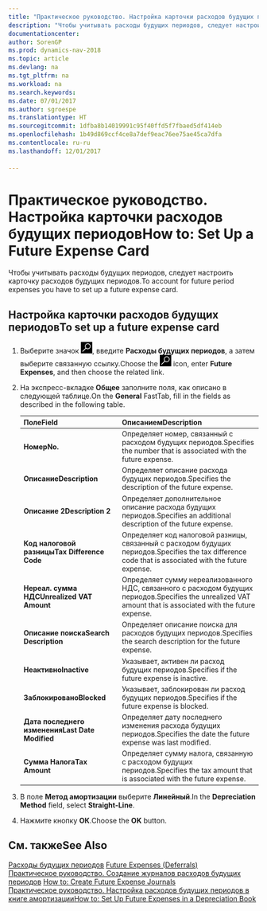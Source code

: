 ```yaml
---
title: "Практическое руководство. Настройка карточки расходов будущих периодов"
description: "Чтобы учитывать расходы будущих периодов, следует настроить карточку расходов будущих периодов."
documentationcenter: 
author: SorenGP
ms.prod: dynamics-nav-2018
ms.topic: article
ms.devlang: na
ms.tgt_pltfrm: na
ms.workload: na
ms.search.keywords: 
ms.date: 07/01/2017
ms.author: sgroespe
ms.translationtype: HT
ms.sourcegitcommit: 1dfba8b14019991c95f40ffd5f7fbaed5df414eb
ms.openlocfilehash: 1b49d869ccf4ce8a7def9eac76ee75ae45ca7dfa
ms.contentlocale: ru-ru
ms.lasthandoff: 12/01/2017

---
```

# <a name="how-to-set-up-a-future-expense-card"></a><span data-ttu-id="0cf0d-103">Практическое руководство. Настройка карточки расходов будущих периодов</span><span class="sxs-lookup"><span data-stu-id="0cf0d-103">How to: Set Up a Future Expense Card</span></span>
<span data-ttu-id="0cf0d-104">Чтобы учитывать расходы будущих периодов, следует настроить карточку расходов будущих периодов.</span><span class="sxs-lookup"><span data-stu-id="0cf0d-104">To account for future period expenses you have to set up a future expense card.</span></span>  

## <a name="to-set-up-a-future-expense-card"></a><span data-ttu-id="0cf0d-105">Настройка карточки расходов будущих периодов</span><span class="sxs-lookup"><span data-stu-id="0cf0d-105">To set up a future expense card</span></span>  

1.  <span data-ttu-id="0cf0d-106">Выберите значок ![Поиск страницы или отчета](../../media/ui-search/search_small.png "Значок поиска страницы или отчета"), введите **Расходы будущих периодов**, а затем выберите связанную ссылку.</span><span class="sxs-lookup"><span data-stu-id="0cf0d-106">Choose the ![Search for Page or Report](../../media/ui-search/search_small.png "Search for Page or Report icon") icon, enter **Future Expenses**, and then choose the related link.</span></span>  

2.  <span data-ttu-id="0cf0d-107">На экспресс-вкладке **Общее** заполните поля, как описано в следующей таблице.</span><span class="sxs-lookup"><span data-stu-id="0cf0d-107">On the **General** FastTab, fill in the fields as described in the following table.</span></span>  

    |<span data-ttu-id="0cf0d-108">Поле</span><span class="sxs-lookup"><span data-stu-id="0cf0d-108">Field</span></span>|<span data-ttu-id="0cf0d-109">Описанием</span><span class="sxs-lookup"><span data-stu-id="0cf0d-109">Description</span></span>|  
    |---------------------------------|---------------------------------------|  
    |<span data-ttu-id="0cf0d-110">**Номер**</span><span class="sxs-lookup"><span data-stu-id="0cf0d-110">**No.**</span></span>|<span data-ttu-id="0cf0d-111">Определяет номер, связанный с расходом будущих периодов.</span><span class="sxs-lookup"><span data-stu-id="0cf0d-111">Specifies the number that is associated with the future expense.</span></span>|  
    |<span data-ttu-id="0cf0d-112">**Описание**</span><span class="sxs-lookup"><span data-stu-id="0cf0d-112">**Description**</span></span>|<span data-ttu-id="0cf0d-113">Определяет описание расхода будущих периодов.</span><span class="sxs-lookup"><span data-stu-id="0cf0d-113">Specifies the description of the future expense.</span></span>|  
    |<span data-ttu-id="0cf0d-114">**Описание 2**</span><span class="sxs-lookup"><span data-stu-id="0cf0d-114">**Description 2**</span></span>|<span data-ttu-id="0cf0d-115">Определяет дополнительное описание расхода будущих периодов.</span><span class="sxs-lookup"><span data-stu-id="0cf0d-115">Specifies an additional description of the future expense.</span></span>|  
    |<span data-ttu-id="0cf0d-116">**Код налоговой разницы**</span><span class="sxs-lookup"><span data-stu-id="0cf0d-116">**Tax Difference Code**</span></span>|<span data-ttu-id="0cf0d-117">Определяет код налоговой разницы, связанный с расходом будущих периодов.</span><span class="sxs-lookup"><span data-stu-id="0cf0d-117">Specifies the tax difference code that is associated with the future expense.</span></span>|  
    |<span data-ttu-id="0cf0d-118">**Нереал. сумма НДС**</span><span class="sxs-lookup"><span data-stu-id="0cf0d-118">**Unrealized VAT Amount**</span></span>|<span data-ttu-id="0cf0d-119">Определяет сумму нереализованного НДС, связанного с расходом будущих периодов.</span><span class="sxs-lookup"><span data-stu-id="0cf0d-119">Specifies the unrealized VAT amount that is associated with the future expense.</span></span>|  
    |<span data-ttu-id="0cf0d-120">**Описание поиска**</span><span class="sxs-lookup"><span data-stu-id="0cf0d-120">**Search Description**</span></span>|<span data-ttu-id="0cf0d-121">Определяет описание поиска для расходов будущих периодов.</span><span class="sxs-lookup"><span data-stu-id="0cf0d-121">Specifies the search description for the future expense.</span></span>|  
    |<span data-ttu-id="0cf0d-122">**Неактивно**</span><span class="sxs-lookup"><span data-stu-id="0cf0d-122">**Inactive**</span></span>|<span data-ttu-id="0cf0d-123">Указывает, активен ли расход будущих периодов.</span><span class="sxs-lookup"><span data-stu-id="0cf0d-123">Specifies if the future expense is inactive.</span></span>|  
    |<span data-ttu-id="0cf0d-124">**Заблокировано**</span><span class="sxs-lookup"><span data-stu-id="0cf0d-124">**Blocked**</span></span>|<span data-ttu-id="0cf0d-125">Указывает, заблокирован ли расход будущих периодов.</span><span class="sxs-lookup"><span data-stu-id="0cf0d-125">Specifies if the future expense is blocked.</span></span>|  
    |<span data-ttu-id="0cf0d-126">**Дата последнего изменения**</span><span class="sxs-lookup"><span data-stu-id="0cf0d-126">**Last Date Modified**</span></span>|<span data-ttu-id="0cf0d-127">Определяет дату последнего изменения расхода будущих периодов.</span><span class="sxs-lookup"><span data-stu-id="0cf0d-127">Specifies the date the future expense was last modified.</span></span>|  
    |<span data-ttu-id="0cf0d-128">**Сумма Налога**</span><span class="sxs-lookup"><span data-stu-id="0cf0d-128">**Tax Amount**</span></span>|<span data-ttu-id="0cf0d-129">Определяет сумму налога, связанную с расходом будущих периодов.</span><span class="sxs-lookup"><span data-stu-id="0cf0d-129">Specifies the tax amount that is associated with the future expense.</span></span>|  

3.  <span data-ttu-id="0cf0d-130">В поле **Метод амортизации** выберите **Линейный**.</span><span class="sxs-lookup"><span data-stu-id="0cf0d-130">In the **Depreciation Method** field, select **Straight-Line**.</span></span>  
4.  <span data-ttu-id="0cf0d-131">Нажмите кнопку **ОК**.</span><span class="sxs-lookup"><span data-stu-id="0cf0d-131">Choose the **OK** button.</span></span>  

## <a name="see-also"></a><span data-ttu-id="0cf0d-132">См. также</span><span class="sxs-lookup"><span data-stu-id="0cf0d-132">See Also</span></span>  
 <span data-ttu-id="0cf0d-133">[Расходы будущих периодов](future-expenses-deferrals-.md) </span><span class="sxs-lookup"><span data-stu-id="0cf0d-133">[Future Expenses (Deferrals)](future-expenses-deferrals-.md) </span></span>  
 <span data-ttu-id="0cf0d-134">[Практическое руководство. Создание журналов расходов будущих периодов](how-to-create-future-expense-journals.md) </span><span class="sxs-lookup"><span data-stu-id="0cf0d-134">[How to: Create Future Expense Journals](how-to-create-future-expense-journals.md) </span></span>  
 [<span data-ttu-id="0cf0d-135">Практическое руководство. Настройка расходов будущих периодов в книге амортизации</span><span class="sxs-lookup"><span data-stu-id="0cf0d-135">How to: Set Up Future Expenses in a Depreciation Book</span></span>](how-to-set-up-future-expenses-in-a-depreciation-book.md)

